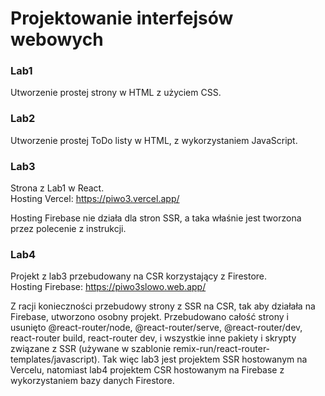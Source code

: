 # Projektowanie interfejsów webowych
### Lab1 
Utworzenie prostej strony w HTML z użyciem CSS.  
### Lab2 
Utworzenie prostej ToDo listy w HTML, z wykorzystaniem JavaScript. 
### Lab3 
Strona z Lab1 w React.  
Hosting Vercel: https://piwo3.vercel.app/  

Hosting Firebase nie działa dla stron SSR, a taka właśnie jest tworzona przez polecenie z instrukcji. 
### Lab4 
Projekt z lab3 przebudowany na CSR korzystający z Firestore.  
Hosting Firebase: https://piwo3slowo.web.app/    

Z racji konieczności przebudowy strony z SSR na CSR, tak aby działała na Firebase, utworzono osobny projekt. Przebudowano całość strony i usunięto @react-router/node, @react-router/serve, @react-router/dev, react-router build, react-router dev, i wszystkie inne pakiety i skrypty związane z SSR (używane w szablonie remix-run/react-router-templates/javascript). Tak więc lab3 jest projektem SSR hostowanym na Vercelu, natomiast lab4 projektem CSR hostowanym na Firebase z wykorzystaniem bazy danych Firestore.
